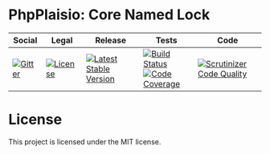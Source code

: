 # PhpPlaisio: Core Named Lock

<table>
<thead>
<tr>
<th>Social</th>
<th>Legal</th>
<th>Release</th>
<th>Tests</th>
<th>Code</th>
</tr>
</thead>
<tbody>
<tr>
<td>
<a href="https://gitter.im/PhpPlaisio/PhpPlaisio"><img src="https://badges.gitter.im/PhpPlaisio/PhpPlaisio.svg" alt="Gitter"/></a>
</td>
<td>
<a href="https://packagist.org/packages/plaisio/lock-entity-core
"><img src="https://poser.pugx.org/plaisio/lock-entity-core/license" alt="License"/></a>
</td>
<td>
<a href="https://packagist.org/packages/plaisio/lock-entity-core"><img src="https://poser.pugx.org/plaisio/lock-entity-core/v/stable" alt="Latest Stable Version"/></a><br/>
</td>
<td>
<a href="https://github.com/PhpPlaisio/lock-entity-core/actions/workflows/unit.yml"><img src="https://github.com/PhpPlaisio/lock-entity-core/actions/workflows/unit.yml/badge.svg" alt="Build Status"/></a><br/>
<a href="https://codecov.io/gh/PhpPlaisio/lock-entity-core"><img src="https://codecov.io/gh/PhpPlaisio/lock-entity-core/branch/master/graph/badge.svg" alt="Code Coverage"/></a>
</td>
<td>
<a href="https://scrutinizer-ci.com/g/PhpPlaisio/lock-entity-core/?branch=master"><img src="https://scrutinizer-ci.com/g/PhpPlaisio/lock-entity-core/badges/quality-score.png?b=master" alt="Scrutinizer Code Quality"/></a>
</td>
</tr>
</tbody>
</table>

#  License

This project is licensed under the MIT license.
